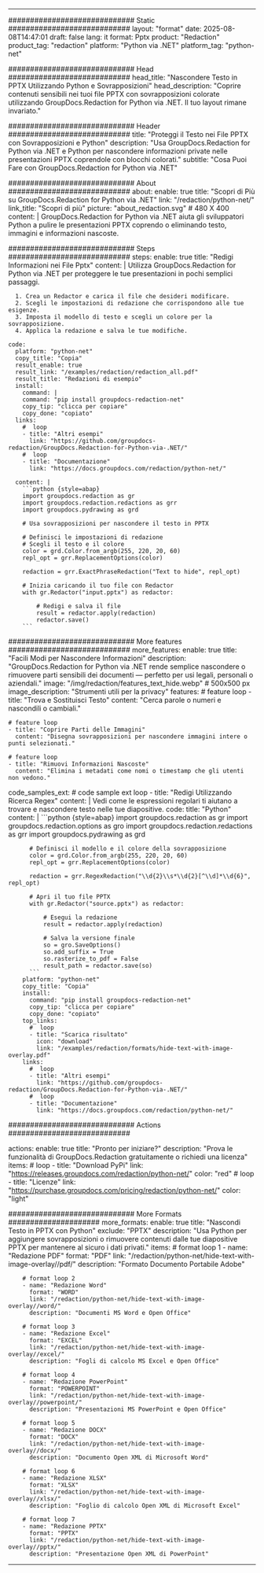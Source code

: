 
---
############################# Static ############################
layout: "format"
date:  2025-08-08T14:47:01
draft: false
lang: it
format: Pptx
product: "Redaction"
product_tag: "redaction"
platform: "Python via .NET"
platform_tag: "python-net"

############################# Head ############################
head_title: "Nascondere Testo in PPTX Utilizzando Python e Sovrapposizioni"
head_description: "Coprire contenuti sensibili nei tuoi file PPTX con sovrapposizioni colorate utilizzando GroupDocs.Redaction for Python via .NET. Il tuo layout rimane invariato."

############################# Header ############################
title: "Proteggi il Testo nei File PPTX con Sovrapposizioni e Python" 
description: "Usa GroupDocs.Redaction for Python via .NET e Python per nascondere informazioni private nelle presentazioni PPTX coprendole con blocchi colorati."
subtitle: "Cosa Puoi Fare con GroupDocs.Redaction for Python via .NET" 

############################# About ############################
about:
    enable: true
    title: "Scopri di Più su GroupDocs.Redaction for Python via .NET"
    link: "/redaction/python-net/"
    link_title: "Scopri di più"
    picture: "about_redaction.svg" # 480 X 400
    content: |
       GroupDocs.Redaction for Python via .NET aiuta gli sviluppatori Python a pulire le presentazioni PPTX coprendo o eliminando testo, immagini e informazioni nascoste.

############################# Steps ############################
steps:
    enable: true
    title: "Redigi Informazioni nei File Pptx"
    content: |
      Utilizza GroupDocs.Redaction for Python via .NET per proteggere le tue presentazioni in pochi semplici passaggi.
      
      1. Crea un Redactor e carica il file che desideri modificare.
      2. Scegli le impostazioni di redazione che corrispondono alle tue esigenze.
      3. Imposta il modello di testo e scegli un colore per la sovrapposizione.
      4. Applica la redazione e salva le tue modifiche.
   
    code:
      platform: "python-net"
      copy_title: "Copia"
      result_enable: true
      result_link: "/examples/redaction/redaction_all.pdf"
      result_title: "Redazioni di esempio"
      install:
        command: |
        command: "pip install groupdocs-redaction-net"
        copy_tip: "clicca per copiare"
        copy_done: "copiato"
      links:
        #  loop
        - title: "Altri esempi"
          link: "https://github.com/groupdocs-redaction/GroupDocs.Redaction-for-Python-via-.NET/"
        #  loop
        - title: "Documentazione"
          link: "https://docs.groupdocs.com/redaction/python-net/"
          
      content: |
        ```python {style=abap}
        import groupdocs.redaction as gr
        import groupdocs.redaction.redactions as grr
        import groupdocs.pydrawing as grd

        # Usa sovrapposizioni per nascondere il testo in PPTX

        # Definisci le impostazioni di redazione
        # Scegli il testo e il colore
        color = grd.Color.from_argb(255, 220, 20, 60)
        repl_opt = grr.ReplacementOptions(color)
                
        redaction = grr.ExactPhraseRedaction("Text to hide", repl_opt)

        # Inizia caricando il tuo file con Redactor
        with gr.Redactor("input.pptx") as redactor:

            # Redigi e salva il file
            result = redactor.apply(redaction)
            redactor.save()
        ```            


############################# More features ############################
more_features:
  enable: true
  title: "Facili Modi per Nascondere Informazioni"
  description: "GroupDocs.Redaction for Python via .NET rende semplice nascondere o rimuovere parti sensibili dei documenti — perfetto per usi legali, personali o aziendali."
  image: "/img/redaction/features_text_hide.webp" # 500x500 px
  image_description: "Strumenti utili per la privacy"
  features:
    # feature loop
    - title: "Trova e Sostituisci Testo"
      content: "Cerca parole o numeri e nascondili o cambiali."

    # feature loop
    - title: "Coprire Parti delle Immagini"
      content: "Disegna sovrapposizioni per nascondere immagini intere o punti selezionati."

    # feature loop
    - title: "Rimuovi Informazioni Nascoste"
      content: "Elimina i metadati come nomi o timestamp che gli utenti non vedono."
      
  code_samples_ext:
    # code sample ext loop
    - title: "Redigi Utilizzando Ricerca Regex"
      content: |
        Vedi come le espressioni regolari ti aiutano a trovare e nascondere testo nelle tue diapositive.
      code:
        title: "Python"
        content: |
          ```python {style=abap}
          import groupdocs.redaction as gr
          import groupdocs.redaction.options as gro
          import groupdocs.redaction.redactions as grr
          import groupdocs.pydrawing as grd

          # Definisci il modello e il colore della sovrapposizione
          color = grd.Color.from_argb(255, 220, 20, 60)
          repl_opt = grr.ReplacementOptions(color)

          redaction = grr.RegexRedaction("\\d{2}\\s*\\d{2}[^\\d]*\\d{6}", repl_opt)

          # Apri il tuo file PPTX
          with gr.Redactor("source.pptx") as redactor:

              # Esegui la redazione
              result = redactor.apply(redaction)

              # Salva la versione finale
              so = gro.SaveOptions()
              so.add_suffix = True
              so.rasterize_to_pdf = False
              result_path = redactor.save(so)
          ```
        platform: "python-net"
        copy_title: "Copia"
        install:
          command: "pip install groupdocs-redaction-net"
          copy_tip: "clicca per copiare"
          copy_done: "copiato"
        top_links:
          #  loop
          - title: "Scarica risultato"
            icon: "download"
            link: "/examples/redaction/formats/hide-text-with-image-overlay.pdf"
        links:
          #  loop
          - title: "Altri esempi"
            link: "https://github.com/groupdocs-redaction/GroupDocs.Redaction-for-Python-via-.NET/"
          #  loop
          - title: "Documentazione"
            link: "https://docs.groupdocs.com/redaction/python-net/"


############################# Actions ############################

actions:
  enable: true
  title: "Pronto per iniziare?"
  description: "Prova le funzionalità di GroupDocs.Redaction gratuitamente o richiedi una licenza"
  items:
    #  loop
    - title: "Download PyPi"
      link: "https://releases.groupdocs.com/redaction/python-net/"
      color: "red"
        #  loop
    - title: "Licenze"
      link: "https://purchase.groupdocs.com/pricing/redaction/python-net/"
      color: "light"


############################# More Formats #####################
more_formats:
    enable: true
    title: "Nascondi Testo in PPTX con Python"
    exclude: "PPTX"
    description: "Usa Python per aggiungere sovrapposizioni o rimuovere contenuti dalle tue diapositive PPTX per mantenere al sicuro i dati privati."
    items: 
        # format loop 1
        - name: "Redazione PDF"
          format: "PDF"
          link: "/redaction/python-net/hide-text-with-image-overlay//pdf/"
          description: "Formato Documento Portabile Adobe"

        # format loop 2
        - name: "Redazione Word"
          format: "WORD"
          link: "/redaction/python-net/hide-text-with-image-overlay//word/"
          description: "Documenti MS Word e Open Office"
          
        # format loop 3
        - name: "Redazione Excel"
          format: "EXCEL"
          link: "/redaction/python-net/hide-text-with-image-overlay//excel/"
          description: "Fogli di calcolo MS Excel e Open Office"

        # format loop 4
        - name: "Redazione PowerPoint"
          format: "POWERPOINT"
          link: "/redaction/python-net/hide-text-with-image-overlay//powerpoint/"
          description: "Presentazioni MS PowerPoint e Open Office"

        # format loop 5
        - name: "Redazione DOCX"
          format: "DOCX"
          link: "/redaction/python-net/hide-text-with-image-overlay//docx/"
          description: "Documento Open XML di Microsoft Word"
          
        # format loop 6
        - name: "Redazione XLSX"
          format: "XLSX"
          link: "/redaction/python-net/hide-text-with-image-overlay//xlsx/"
          description: "Foglio di calcolo Open XML di Microsoft Excel"
          
        # format loop 7
        - name: "Redazione PPTX"
          format: "PPTX"
          link: "/redaction/python-net/hide-text-with-image-overlay//pptx/"
          description: "Presentazione Open XML di PowerPoint"


---